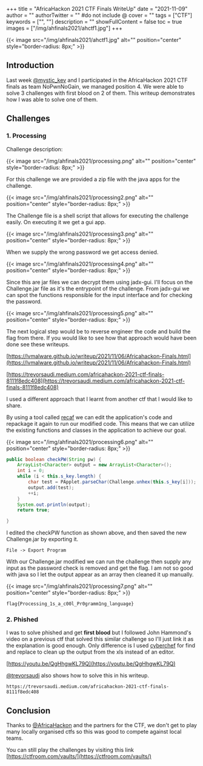 +++
title = "AfricaHackon 2021 CTF Finals WriteUp"
date = "2021-11-09"
author = ""
authorTwitter = "" #do not include @
cover = ""
tags = ["CTF"]
keywords = ["", ""]
description = ""
showFullContent = false
toc = true
images = ["/img/ahfinals2021/ahctf1.jpg"]
+++

<!--more-->
{{< image src="/img/ahfinals2021/ahctf1.jpg" alt="" position="center" style="border-radius: 8px;" >}}

## Introduction

Last week [@mystic_kev](https://twitter.com/mystic_kev) and I participated in the AfricaHackon 2021 CTF finals as team NoPwnNoGain, we managed position 4.
We were able to solve 3 challenges with first blood on 2 of them. This writeup demonstrates how I was able to solve one of them.

## Challenges

### 1. Processing 

Challenge description:

{{< image src="/img/ahfinals2021/processing.png" alt="" position="center" style="border-radius: 8px;" >}}

For this challenge we are provided a zip file with the java apps for the challenge.

{{< image src="/img/ahfinals2021/processing2.png" alt="" position="center" style="border-radius: 8px;" >}}

The Challenge file is a shell script that allows for executing the challenge easily. On executing it we get a gui app.

{{< image src="/img/ahfinals2021/processing3.png" alt="" position="center" style="border-radius: 8px;" >}}

When we supply the wrong password we get access denied.

{{< image src="/img/ahfinals2021/processing4.png" alt="" position="center" style="border-radius: 8px;" >}}

Since this are jar files we can decrypt them using jadx-gui. I'll focus on the Challenge.jar file as it's the entrypoint 
of the challenge. From jadx-gui we can spot the functions responsible for the input interface and for checking the password.

{{< image src="/img/ahfinals2021/processing5.png" alt="" position="center" style="border-radius: 8px;" >}}

The next logical step would be to reverse engineer the code and build the flag from there. If you would like to see how that
approach would have been done see these writeups.

[https://lvmalware.github.io/writeup/2021/11/06/Africahackon-Finals.html](https://lvmalware.github.io/writeup/2021/11/06/Africahackon-Finals.html)

[https://trevorsaudi.medium.com/africahackon-2021-ctf-finals-8111f8edc408](https://trevorsaudi.medium.com/africahackon-2021-ctf-finals-8111f8edc408)

I used a different approach that I learnt from another ctf that I would like to share.

By using a tool called [recaf](https://github.com/Col-E/Recaf) we can edit the application's code and repackage it again to run
our modified code. This means that we can utilize the existing functions and classes in the application to achieve our goal.

{{< image src="/img/ahfinals2021/processing6.png" alt="" position="center" style="border-radius: 8px;" >}}

```java
public boolean checkPW(String pw) {
	ArrayList<Character> output = new ArrayList<Character>();
	int i = 0;
	while (i < this.s_key.length) {
	    char test = PApplet.parseChar(Challenge.unhex(this.s_key[i]));
	    output.add(test);
	    ++i;
	}
	System.out.println(output);
	return true;

}
```
I edited the checkPW function as shown above, and then saved the new Challenge.jar by exporting it.

```
File -> Export Program
```

With our Challenge.jar modified we can run the challenge then supply any input as the password check is removed and get the flag. I am not so good with java 
so I let the output appear as an array then cleaned it up manually.

{{< image src="/img/ahfinals2021/processing7.png" alt="" position="center" style="border-radius: 8px;" >}}

```sh
flag{Processing_1s_a_c00l_Pr0gramm1ng_language}
```

### 2. Phished

I was to solve phished and get **first blood** but I followed John Hammond's video on a previous ctf that solved this similar challenge so I'll just link it
as the explanation is good enough. Only difference is I used [cyberchef](https://gchq.github.io/CyberChef/) for find and replace to clean up the output 
from the xls instead of an editor.

[https://youtu.be/QgHhgwKL79Q](https://youtu.be/QgHhgwKL79Q)


[@trevorsaudi](https://twitter.com/trevorsaudi) also shows how to solve this in his writeup.

```
https://trevorsaudi.medium.com/africahackon-2021-ctf-finals-8111f8edc408
```

## Conclusion

Thanks to [@AfricaHackon](https://twitter.com/AfricaHackon) and the partners for the CTF, we don't get to play many locally organised ctfs so this was good to compete against local teams. 

You can still play the challenges by visiting this link [https://ctfroom.com/vaults/](https://ctfroom.com/vaults/)

